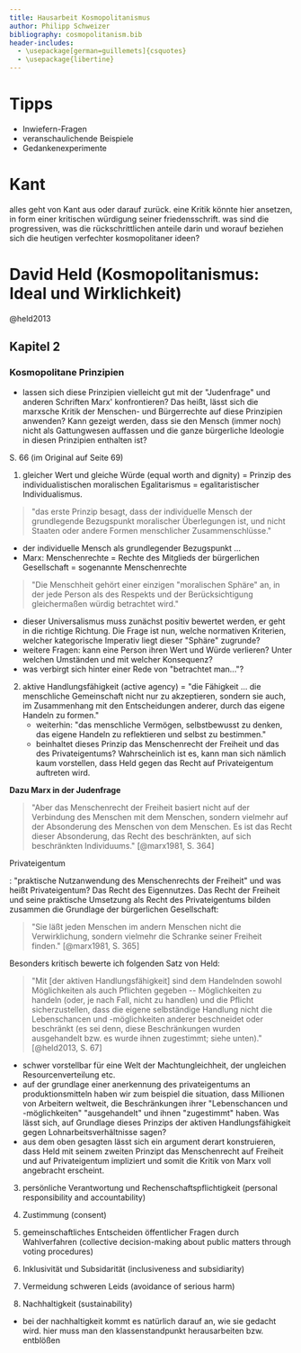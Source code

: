 ```yaml
---
title: Hausarbeit Kosmopolitanismus
author: Philipp Schweizer
bibliography: cosmopolitanism.bib
header-includes:
  - \usepackage[german=guillemets]{csquotes}
  - \usepackage{libertine}
---
```






# Tipps

- Inwiefern-Fragen
- veranschaulichende Beispiele
- Gedankenexperimente

# Kant
alles geht von Kant aus oder darauf zurück. eine Kritik könnte hier ansetzen, in form einer kritischen würdigung seiner friedensschrift. was sind die progressiven, was die rückschrittlichen anteile darin und worauf beziehen sich die heutigen verfechter kosmopolitaner ideen?

# David Held (Kosmopolitanismus: Ideal und Wirklichkeit)
@held2013

## Kapitel 2

### Kosmopolitane Prinzipien

- lassen sich diese Prinzipien vielleicht gut mit der "Judenfrage" und anderen Schriften Marx' konfrontieren? Das heißt, lässt sich die marxsche Kritik der Menschen- und Bürgerrechte auf diese Prinzipien anwenden? Kann gezeigt werden, dass sie den Mensch (immer noch) nicht als Gattungwesen auffassen und die ganze bürgerliche Ideologie in diesen Prinzipien enthalten ist?

S. 66 (im Original auf Seite 69)

1. gleicher Wert und gleiche Würde (equal worth and dignity) = Prinzip des individualistischen moralischen Egalitarismus = egalitaristischer Individualismus.

> "das erste Prinzip besagt, dass der individuelle Mensch der grundlegende Bezugspunkt moralischer Überlegungen ist, und nicht Staaten oder andere Formen menschlicher Zusammenschlüsse."

- der individuelle Mensch als grundlegender Bezugspunkt ...
- Marx: Menschenrechte = Rechte des Mitglieds der bürgerlichen Gesellschaft = sogenannte Menschenrechte

> "Die Menschheit gehört einer einzigen "moralischen Sphäre" an, in der jede Person als des Respekts und der Berücksichtigung gleichermaßen würdig betrachtet wird."

- dieser Universalismus muss zunächst positiv bewertet werden, er geht in die richtige Richtung. Die Frage ist nun, welche normativen Kriterien, welcher kategorische Imperativ liegt dieser "Sphäre" zugrunde?
- weitere Fragen: kann eine Person ihren Wert und Würde verlieren? Unter welchen Umständen und mit welcher Konsequenz?
- was verbirgt sich hinter einer Rede von "betrachtet man..."?

2. aktive Handlungsfähigkeit (active agency) = "die Fähigkeit ... die menschliche Gemeinschaft nicht nur zu akzeptieren, sondern sie auch, im Zusammenhang mit den Entscheidungen anderer, durch das eigene Handeln zu formen."
    - weiterhin: "das menschliche Vermögen, selbstbewusst zu denken, das eigene Handeln zu reflektieren und selbst zu bestimmen."
    - beinhaltet dieses Prinzip das Menschenrecht der Freiheit und das des Privateigentums? Wahrscheinlich ist es, kann man sich nämlich kaum vorstellen, dass Held gegen das Recht auf Privateigentum auftreten wird.

**Dazu Marx in der Judenfrage**   
> "Aber das Menschenrecht der Freiheit basiert nicht auf der Verbindung des Menschen mit dem Menschen, sondern vielmehr auf der Absonderung des Menschen von dem Menschen. Es ist das Recht dieser Absonderung, das Recht des beschränkten, auf sich beschränkten Individuums." [@marx1981, S. 364]

Privateigentum

  :   "praktische Nutzanwendung des Menschenrechts der Freiheit" und was heißt Privateigentum? Das Recht des Eigennutzes. Das Recht der Freiheit und seine praktische Umsetzung als Recht des Privateigentums bilden zusammen die Grundlage der bürgerlichen Gesellschaft:

> "Sie läßt jeden Menschen im andern Menschen nicht die Verwirklichung, sondern vielmehr die Schranke seiner Freiheit finden." [@marx1981, S. 365]

Besonders kritisch bewerte ich folgenden Satz von Held:

> "Mit [der aktiven Handlungsfähigkeit] sind dem Handelnden sowohl Möglichkeiten als auch Pflichten gegeben -- Möglichkeiten zu handeln (oder, je nach Fall, nicht zu handlen) und die Pflicht sicherzustellen, dass die eigene selbständige Handlung nicht die Lebenschancen und -möglichkeiten anderer beschneidet oder beschränkt (es sei denn, diese Beschränkungen wurden ausgehandelt bzw. es wurde ihnen zugestimmt; siehe unten)." [@held2013, S. 67]

- schwer vorstellbar für eine Welt der Machtungleichheit, der ungleichen Resourcenverteilung etc.
- auf der grundlage einer anerkennung des privateigentums an produktionsmitteln haben wir zum beispiel die situation, dass Millionen von Arbeitern weltweit, die Beschränkungen ihrer "Lebenschancen und -möglichkeiten" "ausgehandelt" und ihnen "zugestimmt" haben. Was lässt sich, auf Grundlage dieses Prinzips der aktiven Handlungsfähigkeit gegen Lohnarbeitsverhältnisse sagen?
- aus dem oben gesagten lässt sich ein argument derart konstruieren, dass Held mit seinem zweiten Prinzipt das Menschenrecht auf Freiheit und auf Privateigentum impliziert und somit die Kritik von Marx voll angebracht erscheint.

3. persönliche Verantwortung und Rechenschaftspflichtigkeit (personal responsibility and accountability)


4. Zustimmung (consent)

5. gemeinschaftliches Entscheiden öffentlicher Fragen durch Wahlverfahren (collective decision-making about public
matters through voting procedures)

6. Inklusivität und Subsidarität (inclusiveness
and subsidiarity)

7. Vermeidung schweren Leids (avoidance of serious harm)

8. Nachhaltigkeit (sustainability)

- bei der nachhaltigkeit kommt es natürlich darauf an, wie sie gedacht wird. hier muss man den klassenstandpunkt herausarbeiten bzw. entblößen










